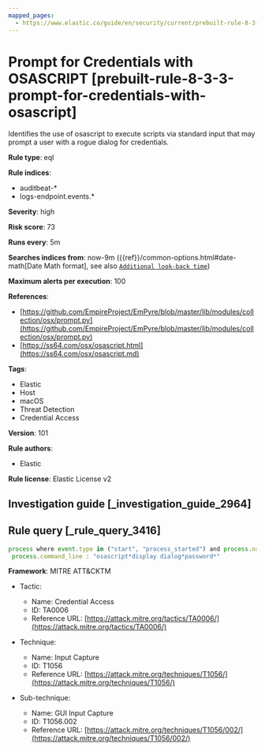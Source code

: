 ```yaml
---
mapped_pages:
  - https://www.elastic.co/guide/en/security/current/prebuilt-rule-8-3-3-prompt-for-credentials-with-osascript.html
---
```


# Prompt for Credentials with OSASCRIPT [prebuilt-rule-8-3-3-prompt-for-credentials-with-osascript]

Identifies the use of osascript to execute scripts via standard input that may prompt a user with a rogue dialog for credentials.

**Rule type**: eql

**Rule indices**:

* auditbeat-*
* logs-endpoint.events.*

**Severity**: high

**Risk score**: 73

**Runs every**: 5m

**Searches indices from**: now-9m ({{ref}}/common-options.html#date-math[Date Math format], see also [`Additional look-back time`](docs-content://solutions/security/detect-and-alert/create-detection-rule.md#rule-schedule))

**Maximum alerts per execution**: 100

**References**:

* [https://github.com/EmpireProject/EmPyre/blob/master/lib/modules/collection/osx/prompt.py](https://github.com/EmpireProject/EmPyre/blob/master/lib/modules/collection/osx/prompt.py)
* [https://ss64.com/osx/osascript.html](https://ss64.com/osx/osascript.md)

**Tags**:

* Elastic
* Host
* macOS
* Threat Detection
* Credential Access

**Version**: 101

**Rule authors**:

* Elastic

**Rule license**: Elastic License v2

## Investigation guide [_investigation_guide_2964]



## Rule query [_rule_query_3416]

```js
process where event.type in ("start", "process_started") and process.name : "osascript" and
 process.command_line : "osascript*display dialog*password*"
```

**Framework**: MITRE ATT&CKTM

* Tactic:

    * Name: Credential Access
    * ID: TA0006
    * Reference URL: [https://attack.mitre.org/tactics/TA0006/](https://attack.mitre.org/tactics/TA0006/)

* Technique:

    * Name: Input Capture
    * ID: T1056
    * Reference URL: [https://attack.mitre.org/techniques/T1056/](https://attack.mitre.org/techniques/T1056/)

* Sub-technique:

    * Name: GUI Input Capture
    * ID: T1056.002
    * Reference URL: [https://attack.mitre.org/techniques/T1056/002/](https://attack.mitre.org/techniques/T1056/002/)



